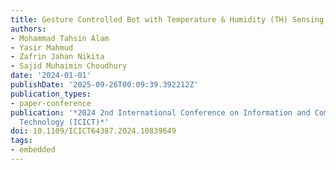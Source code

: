 ```yaml
---
title: Gesture Controlled Bot with Temperature & Humidity (TH) Sensing Features
authors:
- Mohammad Tahsin Alam
- Yasir Mahmud
- Zafrin Jahan Nikita
- Sajid Muhaimin Choudhury
date: '2024-01-01'
publishDate: '2025-09-26T00:09:39.392212Z'
publication_types:
- paper-conference
publication: '*2024 2nd International Conference on Information and Communication
  Technology (ICICT)*'
doi: 10.1109/ICICT64387.2024.10839649
tags:
- embedded
---
```

